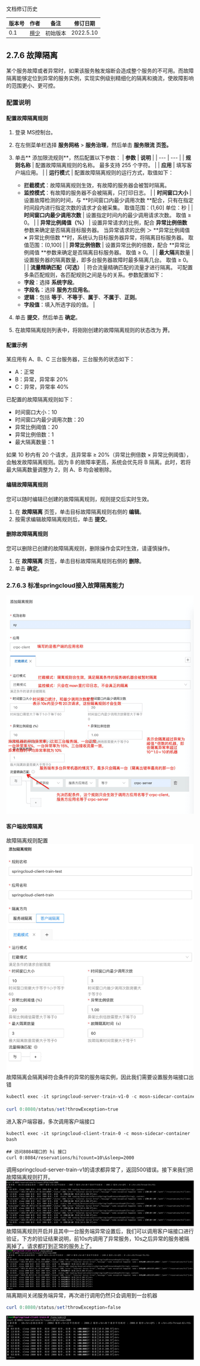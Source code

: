 文档修订历史

| 版本号 | 作者                               | 备注     | 修订日期      |
|-----|----------------------------------| -------- |-----------|
| 0.1 | [檀少](https://github.com/Tanc010) | 初始版本 | 2022.5.10 |

<a name="LjFmL"></a>
## 2.7.6 故障隔离
某个服务故障或者异常时，如果该服务触发熔断会造成整个服务的不可用。而故障隔离能够定位到异常的服务实例，实现实例级别精细化的隔离和摘流，使故障影响的范围更小、更可控。
### 配置说明
#### 配置故障隔离规则

1. 登录 MS控制台。
1. 在左侧菜单栏选择 **服务网格** > **服务治理**，然后单击 **服务限流 **页签**。**
1. 单击** 添加限流规则**，然后配置以下参数：
   | **参数** | **说明** |
   | --- | --- |
   | **规则名称** | 配置故障隔离规则的名称。
   最多支持 255 个字符。 |
   | **应用** | 填写客户端应用。 |
   | **运行模**式 | 配置故障隔离规则的运行方式，取值如下：
    - **拦截模式**：故障隔离规则生效，有故障的服务器会被暂时隔离。
    - **监控模式**：有故障的服务器不会被隔离，只打印日志。
      |
      | **时间窗口大小** | 设置故障检测的时间，与 **时间窗口内最少调用次数 **配合，只有在指定时间段内进行指定次数的请求才会被采集。
      取值范围：(1,60]
      单位：秒 |
      | **时间窗口内最少调用次数** | 设置指定时间内的最少调用请求次数。
      取值 ≥ 0。 |
      | **异常比例阈值（%）** | 设置异常请求的比例，配合 **异常比例倍数** 参数来确定是否隔离目标服务器。
      当异常请求的比例 ＞ **异常比例阈值 **×** 异常比例倍数 **时，系统认为目标服务器异常，将隔离目标服务器。
      取值范围：(0,100] |
      | **异常比例倍数** | 设置异常比例的倍数，配合 **异常比例阈值 **参数来确定是否隔离目标服务器。
      取值 ≥ 0。 |
      | **最大隔**离数量 | 设置服务器的隔离数量，即多台服务器故障时最多隔离几台。
      取值 ≥ 0。 |
      | **流量精确匹配（可选）** | 符合流量精确匹配的流量才进行隔离。
      可配置多条匹配规则，各匹配规则之间是与的关系。参数配置如下：
    - **字段**：选择 **系统字段**。
    - **字段名**：选择 **服务方应用名**。
    - **逻辑**：包括 **等于**、**不等于**、**属于**、**不属于**、**正则**。
    - **字段值**：填入所选字段的值。
      |

4. 单击 **提交**，然后单击 **确定**。
4. 在故障隔离规则列表中，将刚刚创建的故障隔离规则的状态改为 **开**。
#### 配置示例
某应用有 A、B、C 三台服务器，三台服务的状态如下：

- A：正常
- B：异常，异常率 20%
- C：异常，异常率 40%

已配置的故障隔离规则如下：

- 时间窗口大小：10
- 时间窗口内最少调用次数：20
- 异常比例阈值：20
- 异常比例倍数：1
- 最大隔离数量：1

如果 10 秒内有 20 个请求，且异常率 ≥ 20%（异常比例倍数 × 异常比例阈值），会触发故障隔离规则。因为 B 的故障率更高，系统会优先将 B 隔离。此时，若将最大隔离数量调整为 2，则 A、B 均会被剔除。
#### 编辑故障隔离规则
您可以随时编辑已创建的故障隔离规则，规则提交后实时生效。

1. 在 **故障隔离** 页签，单击目标故障隔离规则右侧的 **编辑**。
1. 按需求编辑故障隔离规则后，单击 **提交**。
#### 删除故障隔离规则
您可以删除已创建的故障隔离规则，删除操作会实时生效，请谨慎操作。

1. 在 **故障隔离** 页签，单击目标故障隔离规则右侧的 **删除**。
1. 单击 **确定**。
### 2.7.6.3 标准springcloud接入故障隔离能力
![image.png](./images/fault-isolation-config.png)
#### 客户端故障隔离
故障隔离规则配置
![image.png](./images/fault-isolation-client-config.png)
故障隔离会隔离掉符合条件的异常的服务端实例，因此我们需要设置服务端接口出错
```powershell
kubectl exec -it springcloud-server-train-v1-0 -c mosn-sidecar-container bash

curl 0:8080/status/set?throwException=true
```
进入客户端容器，多次调用客户端接口
```shell
kubectl exec -it springcloud-client-train-0 -c mosn-sidecar-container bash

## 访问8084端口的 hi 接口
curl 0:8084/reservations/hi?count=10\&sleep=2000
```
调用springcloud-server-train-v1的请求都异常了，返回500错误。接下来我们把故障隔离规则打开。
![image.png](./images/fault-isolation-client-config-caller-1.png)
故障隔离规则开启并且其中一台服务端异常设置后，我们可以调用客户端接口进行验证，下方的验证结果说明，前10s内调用了异常服务，10s之后异常的服务被隔离掉了。请求都打到正常的服务上了。
![image.png](./images/fault-isolation-client-config-caller-2.png)
隔离期间关闭服务端异常，再次进行调用仍然只会调用到一台机器
```powershell
curl 0:8080/status/set?throwException=false
```
![image.png](./images/fault-isolation-client-config-caller-3.png)

